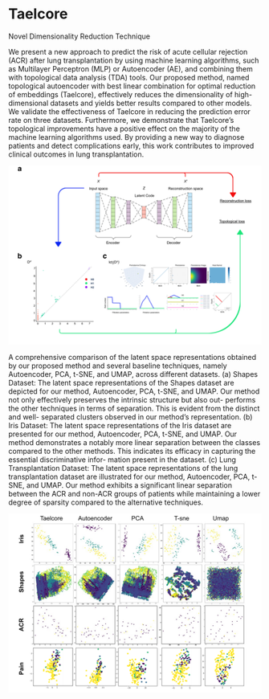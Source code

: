 # Taelcore
Novel Dimensionality Reduction Technique

We present a new approach to predict the risk of acute cellular rejection (ACR)
after lung transplantation by using machine learning algorithms, such as Multilayer Perceptron
(MLP) or Autoencoder (AE), and combining them with topological data analysis (TDA)
tools. Our proposed method, named topological autoencoder with best linear combination
for optimal reduction of embeddings (Taelcore), effectively reduces the dimensionality of
high-dimensional datasets and yields better results compared to other models. We validate
the effectiveness of Taelcore in reducing the prediction error rate on three datasets. Furthermore,
we demonstrate that Taelcore’s topological improvements have a positive effect on
the majority of the machine learning algorithms used. By providing a new way to diagnose
patients and detect complications early, this work contributes to improved clinical outcomes
in lung transplantation.

![Taelcore workflow](https://github.com/MorillaLab/Taelcore/blob/main/Figure_3_3.png)


A comprehensive comparison of the latent space representations obtained by our proposed method and several baseline techniques, namely Autoencoder, PCA, t-SNE, and UMAP, across different datasets. (a) Shapes Dataset: The latent space representations of the Shapes dataset are depicted for our method, Autoencoder, PCA, t-SNE, and UMAP. Our method not only effectively preserves the intrinsic structure but also out- performs the other techniques in terms of separation. This is evident from the distinct and well- separated clusters observed in our method’s representation. (b) Iris Dataset: The latent space representations of the Iris dataset are presented for our method, Autoencoder, PCA, t-SNE, and UMAP. Our method demonstrates a notably more linear separation between the classes compared to the other methods. This indicates its efficacy in capturing the essential discriminative infor- mation present in the dataset. (c) Lung Transplantation Dataset: The latent space representations of the lung transplantation dataset are illustrated for our method, Autoencoder, PCA, t-SNE, and UMAP. Our method exhibits a significant linear separation between the ACR and non-ACR groups of patients while maintaining a lower degree of sparsity compared to the alternative techniques.

![Taelcore representation learning](https://github.com/MorillaLab/Taelcore/blob/main/Figure_4_4.png)
